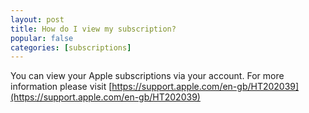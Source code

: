 ```yaml
---
layout: post
title: How do I view my subscription?
popular: false
categories: [subscriptions]
---
```

You can view your Apple subscriptions via your account. For more information please visit [https://support.apple.com/en-gb/HT202039](https://support.apple.com/en-gb/HT202039)
